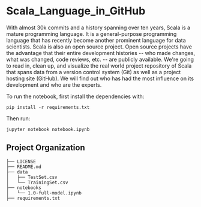 # Scala_Language_in_GitHub
With almost 30k commits and a history spanning over ten years, Scala is a mature programming language. It is a general-purpose programming language that has recently become another prominent language for data scientists.  Scala is also an open source project. Open source projects have the advantage that their entire development histories -- who made changes, what was changed, code reviews, etc. -- are publicly available.  We're going to read in, clean up, and visualize the real world project repository of Scala that spans data from a version control system (Git) as well as a project hosting site (GitHub). We will find out who has had the most influence on its development and who are the experts.

To run the notebook, first install the dependencies with:

    pip install -r requirements.txt

Then run:

    jupyter notebook notebook.ipynb
    
Project Organization
------------

    ├── LICENSE
    ├── README.md   
    ├── data
    │   ├── TestSet.csv
    │   └── TrainingSet.csv
    ├── notebooks
    │   └── 1.0-full-model.ipynb
    ├── requirements.txt
